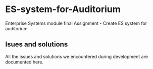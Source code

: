 # ES-system-for-Auditorium
Enterprise Systems module final Assignment - Create ES system for auditorium 

## Isues and solutions
All the issues and solutions we encountered during development are documented here.

